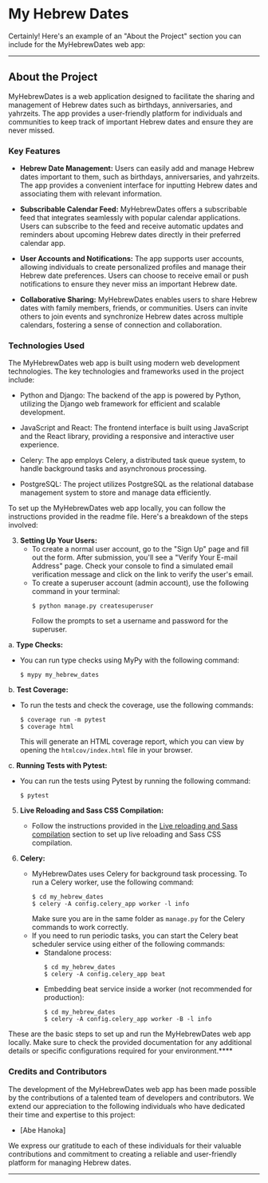 # My Hebrew Dates

Certainly! Here's an example of an "About the Project" section you can include for the MyHebrewDates web app:

---

## About the Project

MyHebrewDates is a web application designed to facilitate the sharing and management of Hebrew dates such as birthdays, anniversaries, and yahrzeits. The app provides a user-friendly platform for individuals and communities to keep track of important Hebrew dates and ensure they are never missed.

### Key Features

- **Hebrew Date Management:** Users can easily add and manage Hebrew dates important to them, such as birthdays, anniversaries, and yahrzeits. The app provides a convenient interface for inputting Hebrew dates and associating them with relevant information.

- **Subscribable Calendar Feed:** MyHebrewDates offers a subscribable feed that integrates seamlessly with popular calendar applications. Users can subscribe to the feed and receive automatic updates and reminders about upcoming Hebrew dates directly in their preferred calendar app.

- **User Accounts and Notifications:** The app supports user accounts, allowing individuals to create personalized profiles and manage their Hebrew date preferences. Users can choose to receive email or push notifications to ensure they never miss an important Hebrew date.

- **Collaborative Sharing:** MyHebrewDates enables users to share Hebrew dates with family members, friends, or communities. Users can invite others to join events and synchronize Hebrew dates across multiple calendars, fostering a sense of connection and collaboration.

### Technologies Used

The MyHebrewDates web app is built using modern web development technologies. The key technologies and frameworks used in the project include:

- Python and Django: The backend of the app is powered by Python, utilizing the Django web framework for efficient and scalable development.

- JavaScript and React: The frontend interface is built using JavaScript and the React library, providing a responsive and interactive user experience.

- Celery: The app employs Celery, a distributed task queue system, to handle background tasks and asynchronous processing.

- PostgreSQL: The project utilizes PostgreSQL as the relational database management system to store and manage data efficiently.

To set up the MyHebrewDates web app locally, you can follow the instructions provided in the readme file. Here's a breakdown of the steps involved:

3. **Setting Up Your Users:**
   - To create a normal user account, go to the "Sign Up" page and fill out the form. After submission, you'll see a "Verify Your E-mail Address" page. Check your console to find a simulated email verification message and click on the link to verify the user's email.
   - To create a superuser account (admin account), use the following command in your terminal:
     ```
     $ python manage.py createsuperuser
     ```
     Follow the prompts to set a username and password for the superuser.

a. **Type Checks:**
   - You can run type checks using MyPy with the following command:
     ```
     $ mypy my_hebrew_dates
     ```

b. **Test Coverage:**
   - To run the tests and check the coverage, use the following commands:
     ```
     $ coverage run -m pytest
     $ coverage html
     ```
     This will generate an HTML coverage report, which you can view by opening the `htmlcov/index.html` file in your browser.

c. **Running Tests with Pytest:**
   - You can run the tests using Pytest by running the following command:
     ```
     $ pytest
     ```

5. **Live Reloading and Sass CSS Compilation:**
   - Follow the instructions provided in the [Live reloading and Sass compilation](https://cookiecutter-django.readthedocs.io/en/latest/developing-locally.html#sass-compilation-live-reloading) section to set up live reloading and Sass CSS compilation.

6. **Celery:**
   - MyHebrewDates uses Celery for background task processing. To run a Celery worker, use the following command:
     ```
     $ cd my_hebrew_dates
     $ celery -A config.celery_app worker -l info
     ```
     Make sure you are in the same folder as `manage.py` for the Celery commands to work correctly.
   - If you need to run periodic tasks, you can start the Celery beat scheduler service using either of the following commands:
     - Standalone process:
       ```
       $ cd my_hebrew_dates
       $ celery -A config.celery_app beat
       ```
     - Embedding beat service inside a worker (not recommended for production):
       ```
       $ cd my_hebrew_dates
       $ celery -A config.celery_app worker -B -l info
       ```

These are the basic steps to set up and run the MyHebrewDates web app locally. Make sure to check the provided documentation for any additional details or specific configurations required for your environment.****  

### Credits and Contributors

The development of the MyHebrewDates web app has been made possible by the contributions of a talented team of developers and contributors. We extend our appreciation to the following individuals who have dedicated their time and expertise to this project:

- [Abe Hanoka]


We express our gratitude to each of these individuals for their valuable contributions and commitment to creating a reliable and user-friendly platform for managing Hebrew dates.

---


